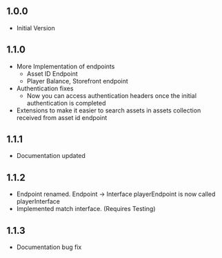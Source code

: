 ## 1.0.0

- Initial Version

## 1.1.0

- More Implementation of endpoints
  - Asset ID Endpoint
  - Player Balance, Storefront endpoint
- Authentication fixes
  - Now you can access authentication headers once the initial authentication is completed
- Extensions to make it easier to search assets in assets collection received from asset id endpoint

## 1.1.1

- Documentation updated

## 1.1.2

- Endpoint renamed. Endpoint -> Interface
  playerEndpoint is now called playerInterface
- Implemented match interface. (Requires Testing)

## 1.1.3

- Documentation bug fix
